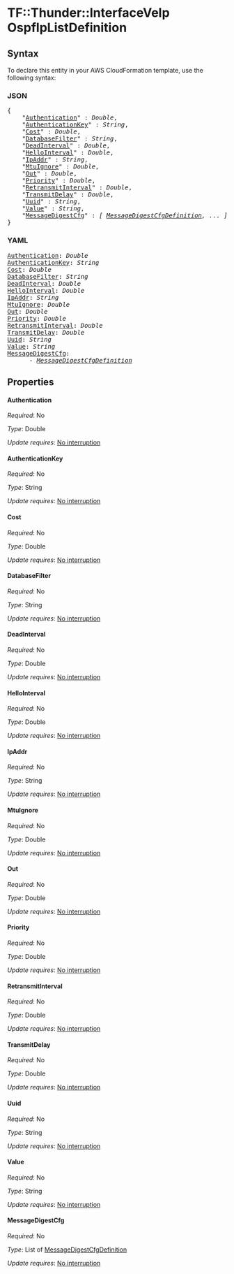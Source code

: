 # TF::Thunder::InterfaceVeIp OspfIpListDefinition

## Syntax

To declare this entity in your AWS CloudFormation template, use the following syntax:

### JSON

<pre>
{
    "<a href="#authentication" title="Authentication">Authentication</a>" : <i>Double</i>,
    "<a href="#authenticationkey" title="AuthenticationKey">AuthenticationKey</a>" : <i>String</i>,
    "<a href="#cost" title="Cost">Cost</a>" : <i>Double</i>,
    "<a href="#databasefilter" title="DatabaseFilter">DatabaseFilter</a>" : <i>String</i>,
    "<a href="#deadinterval" title="DeadInterval">DeadInterval</a>" : <i>Double</i>,
    "<a href="#hellointerval" title="HelloInterval">HelloInterval</a>" : <i>Double</i>,
    "<a href="#ipaddr" title="IpAddr">IpAddr</a>" : <i>String</i>,
    "<a href="#mtuignore" title="MtuIgnore">MtuIgnore</a>" : <i>Double</i>,
    "<a href="#out" title="Out">Out</a>" : <i>Double</i>,
    "<a href="#priority" title="Priority">Priority</a>" : <i>Double</i>,
    "<a href="#retransmitinterval" title="RetransmitInterval">RetransmitInterval</a>" : <i>Double</i>,
    "<a href="#transmitdelay" title="TransmitDelay">TransmitDelay</a>" : <i>Double</i>,
    "<a href="#uuid" title="Uuid">Uuid</a>" : <i>String</i>,
    "<a href="#value" title="Value">Value</a>" : <i>String</i>,
    "<a href="#messagedigestcfg" title="MessageDigestCfg">MessageDigestCfg</a>" : <i>[ <a href="messagedigestcfgdefinition.md">MessageDigestCfgDefinition</a>, ... ]</i>
}
</pre>

### YAML

<pre>
<a href="#authentication" title="Authentication">Authentication</a>: <i>Double</i>
<a href="#authenticationkey" title="AuthenticationKey">AuthenticationKey</a>: <i>String</i>
<a href="#cost" title="Cost">Cost</a>: <i>Double</i>
<a href="#databasefilter" title="DatabaseFilter">DatabaseFilter</a>: <i>String</i>
<a href="#deadinterval" title="DeadInterval">DeadInterval</a>: <i>Double</i>
<a href="#hellointerval" title="HelloInterval">HelloInterval</a>: <i>Double</i>
<a href="#ipaddr" title="IpAddr">IpAddr</a>: <i>String</i>
<a href="#mtuignore" title="MtuIgnore">MtuIgnore</a>: <i>Double</i>
<a href="#out" title="Out">Out</a>: <i>Double</i>
<a href="#priority" title="Priority">Priority</a>: <i>Double</i>
<a href="#retransmitinterval" title="RetransmitInterval">RetransmitInterval</a>: <i>Double</i>
<a href="#transmitdelay" title="TransmitDelay">TransmitDelay</a>: <i>Double</i>
<a href="#uuid" title="Uuid">Uuid</a>: <i>String</i>
<a href="#value" title="Value">Value</a>: <i>String</i>
<a href="#messagedigestcfg" title="MessageDigestCfg">MessageDigestCfg</a>: <i>
      - <a href="messagedigestcfgdefinition.md">MessageDigestCfgDefinition</a></i>
</pre>

## Properties

#### Authentication

_Required_: No

_Type_: Double

_Update requires_: [No interruption](https://docs.aws.amazon.com/AWSCloudFormation/latest/UserGuide/using-cfn-updating-stacks-update-behaviors.html#update-no-interrupt)

#### AuthenticationKey

_Required_: No

_Type_: String

_Update requires_: [No interruption](https://docs.aws.amazon.com/AWSCloudFormation/latest/UserGuide/using-cfn-updating-stacks-update-behaviors.html#update-no-interrupt)

#### Cost

_Required_: No

_Type_: Double

_Update requires_: [No interruption](https://docs.aws.amazon.com/AWSCloudFormation/latest/UserGuide/using-cfn-updating-stacks-update-behaviors.html#update-no-interrupt)

#### DatabaseFilter

_Required_: No

_Type_: String

_Update requires_: [No interruption](https://docs.aws.amazon.com/AWSCloudFormation/latest/UserGuide/using-cfn-updating-stacks-update-behaviors.html#update-no-interrupt)

#### DeadInterval

_Required_: No

_Type_: Double

_Update requires_: [No interruption](https://docs.aws.amazon.com/AWSCloudFormation/latest/UserGuide/using-cfn-updating-stacks-update-behaviors.html#update-no-interrupt)

#### HelloInterval

_Required_: No

_Type_: Double

_Update requires_: [No interruption](https://docs.aws.amazon.com/AWSCloudFormation/latest/UserGuide/using-cfn-updating-stacks-update-behaviors.html#update-no-interrupt)

#### IpAddr

_Required_: No

_Type_: String

_Update requires_: [No interruption](https://docs.aws.amazon.com/AWSCloudFormation/latest/UserGuide/using-cfn-updating-stacks-update-behaviors.html#update-no-interrupt)

#### MtuIgnore

_Required_: No

_Type_: Double

_Update requires_: [No interruption](https://docs.aws.amazon.com/AWSCloudFormation/latest/UserGuide/using-cfn-updating-stacks-update-behaviors.html#update-no-interrupt)

#### Out

_Required_: No

_Type_: Double

_Update requires_: [No interruption](https://docs.aws.amazon.com/AWSCloudFormation/latest/UserGuide/using-cfn-updating-stacks-update-behaviors.html#update-no-interrupt)

#### Priority

_Required_: No

_Type_: Double

_Update requires_: [No interruption](https://docs.aws.amazon.com/AWSCloudFormation/latest/UserGuide/using-cfn-updating-stacks-update-behaviors.html#update-no-interrupt)

#### RetransmitInterval

_Required_: No

_Type_: Double

_Update requires_: [No interruption](https://docs.aws.amazon.com/AWSCloudFormation/latest/UserGuide/using-cfn-updating-stacks-update-behaviors.html#update-no-interrupt)

#### TransmitDelay

_Required_: No

_Type_: Double

_Update requires_: [No interruption](https://docs.aws.amazon.com/AWSCloudFormation/latest/UserGuide/using-cfn-updating-stacks-update-behaviors.html#update-no-interrupt)

#### Uuid

_Required_: No

_Type_: String

_Update requires_: [No interruption](https://docs.aws.amazon.com/AWSCloudFormation/latest/UserGuide/using-cfn-updating-stacks-update-behaviors.html#update-no-interrupt)

#### Value

_Required_: No

_Type_: String

_Update requires_: [No interruption](https://docs.aws.amazon.com/AWSCloudFormation/latest/UserGuide/using-cfn-updating-stacks-update-behaviors.html#update-no-interrupt)

#### MessageDigestCfg

_Required_: No

_Type_: List of <a href="messagedigestcfgdefinition.md">MessageDigestCfgDefinition</a>

_Update requires_: [No interruption](https://docs.aws.amazon.com/AWSCloudFormation/latest/UserGuide/using-cfn-updating-stacks-update-behaviors.html#update-no-interrupt)

